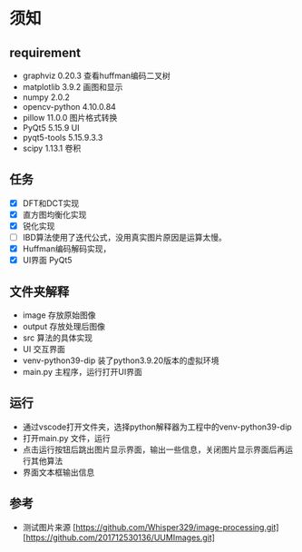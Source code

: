 # 须知

## requirement

- graphviz                  0.20.3  查看huffman编码二叉树
- matplotlib                3.9.2   画图和显示
- numpy                     2.0.2
- opencv-python             4.10.0.84
- pillow                    11.0.0  图片格式转换
- PyQt5                     5.15.9  UI
- pyqt5-tools               5.15.9.3.3
- scipy                     1.13.1  卷积

## 任务

- [x]  DFT和DCT实现
- [x]  直方图均衡化实现
- [x]  锐化实现
- [ ]  IBD算法使用了迭代公式，没用真实图片原因是运算太慢。
- [x]  Huffman编码解码实现，
- [x]  UI界面 PyQt5

## 文件夹解释

- image 存放原始图像
- output 存放处理后图像
- src 算法的具体实现
- UI 交互界面
- venv-python39-dip 装了python3.9.20版本的虚拟环境
- main.py 主程序，运行打开UI界面

## 运行

- 通过vscode打开文件夹，选择python解释器为工程中的venv-python39-dip
- 打开main.py 文件，运行
- 点击运行按钮后跳出图片显示界面，输出一些信息，关闭图片显示界面后再运行其他算法
- 界面文本框输出信息

## 参考

- 测试图片来源 [https://github.com/Whisper329/image-processing.git]
[https://github.com/201712530136/UUMImages.git]
